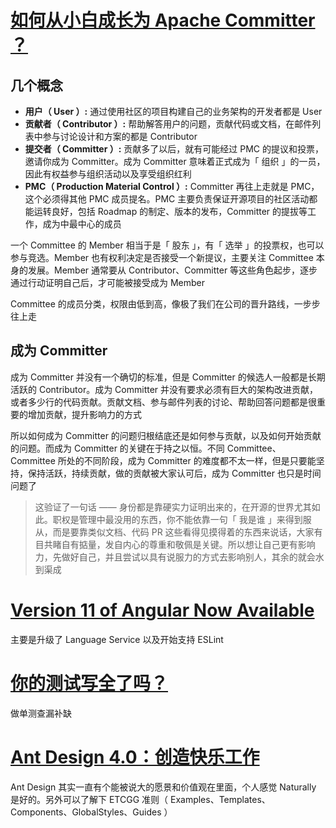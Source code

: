 # [如何从小白成长为 Apache Committer ？](http://wuchong.me/blog/2019/02/12/how-to-become-apache-committer/)

## 几个概念

- **用户（ User ）:** 通过使用社区的项目构建自己的业务架构的开发者都是 User
- **贡献者（ Contributor ）:** 帮助解答用户的问题，贡献代码或文档，在邮件列表中参与讨论设计和方案的都是 Contributor
- **提交者（ Committer ）:** 贡献多了以后，就有可能经过 PMC 的提议和投票，邀请你成为 Committer。成为 Committer 意味着正式成为「 组织 」的一员，因此有权益参与组织活动以及享受组织红利
- **PMC（ Production Material Control ）:** Committer 再往上走就是 PMC，这个必须得其他 PMC 成员提名。PMC 主要负责保证开源项目的社区活动都能运转良好，包括 Roadmap 的制定、版本的发布，Committer 的提拔等工作，成为中最中心的成员

一个 Committee 的 Member 相当于是「 股东 」，有「 选举 」的投票权，也可以参与竞选。Member 也有权利决定是否接受一个新提议，主要关注 Committee 本身的发展。Member 通常要从 Contributor、Committer 等这些角色起步，逐步通过行动证明自己后，才可能被接受成为 Member

Committee 的成员分类，权限由低到高，像极了我们在公司的晋升路线，一步步往上走

## 成为 Committer

成为 Committer 并没有一个确切的标准，但是 Committer 的候选人一般都是长期活跃的 Contributor。成为 Committer 并没有要求必须有巨大的架构改进贡献，或者多少行的代码贡献。贡献文档、参与邮件列表的讨论、帮助回答问题都是很重要的增加贡献，提升影响力的方式

所以如何成为 Committer 的问题归根结底还是如何参与贡献，以及如何开始贡献的问题。而成为 Committer 的关键在于持之以恒。不同 Committee、Committee 所处的不同阶段，成为 Committer 的难度都不太一样，但是只要能坚持，保持活跃，持续贡献，做的贡献被大家认可后，成为 Committer 也只是时间问题了

> 这验证了一句话 —— 身份都是靠硬实力证明出来的，在开源的世界尤其如此。职权是管理中最没用的东西，你不能依靠一句「 我是谁 」来得到服从，而是要靠类似文档、代码 PR 这些看得见摸得着的东西来说话，大家有目共睹自有掂量，发自内心的尊重和敬佩是关键。所以想让自己更有影响力，先做好自己，并且尝试以具有说服力的方式去影响别人，其余的就会水到渠成

# [Version 11 of Angular Now Available](https://blog.angular.io/version-11-of-angular-now-available-74721b7952f7)

主要是升级了 Language Service 以及开始支持 ESLint

# [你的测试写全了吗？](https://mp.weixin.qq.com/s/Sk8qfmh6VjRDHO6dMaQBhA)

做单测查漏补缺

# [Ant Design 4.0：创造快乐工作](https://zhuanlan.zhihu.com/p/269913164)

Ant Design 其实一直有个能被说大的愿景和价值观在里面，个人感觉 Naturally 是好的。另外可以了解下 ETCGG 准则（ Examples、Templates、Components、GlobalStyles、Guides ）
